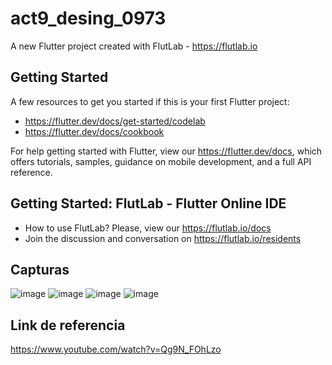 # act9_desing_0973

A new Flutter project created with FlutLab - https://flutlab.io

## Getting Started

A few resources to get you started if this is your first Flutter project:

- https://flutter.dev/docs/get-started/codelab
- https://flutter.dev/docs/cookbook

For help getting started with Flutter, view our
https://flutter.dev/docs, which offers tutorials,
samples, guidance on mobile development, and a full API reference.

## Getting Started: FlutLab - Flutter Online IDE

- How to use FlutLab? Please, view our https://flutlab.io/docs
- Join the discussion and conversation on https://flutlab.io/residents

## Capturas

![image](https://github.com/nkmserrano/act9_desing_0973/assets/143548150/068588db-4f4e-4e9c-accd-e96d64c7bc74)
![image](https://github.com/nkmserrano/act9_desing_0973/assets/143548150/344d3070-af69-406c-851f-c001feafe4cd)
![image](https://github.com/nkmserrano/act9_desing_0973/assets/143548150/10fbd045-21e1-4eb2-989f-1d629c723cd5)
![image](https://github.com/nkmserrano/act9_desing_0973/assets/143548150/f66699cf-eed0-4e6d-8ae0-2fc10ca0648a)

## Link de referencia
https://www.youtube.com/watch?v=Qg9N_FOhLzo




